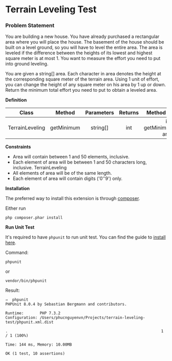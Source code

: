 # Terrain Leveling Test

### Problem Statement

You are building a new house. You have already purchased a rectangular area where you will place the house.
The basement of the house should be built on a level ground, so you will have to level the entire area.
The area is leveled if the difference between the heights of its lowest and highest square meter is at most 1.
You want to measure the effort you need to put into ground leveling.

You are given a string[] area. Each character in area denotes the height at the corresponding square meter of the terrain area.
Using 1 unit of effort, you can change the height of any square meter on his area by 1 up or down.
Return the minimum total effort you need to put to obtain a leveled area.


**Definition**

| Class | Method | Parameters | Returns | Method signature 
|---|:---:|:---:|:---:|:---:|
|TerrainLeveling | getMinimum | string[] | int | int getMinimum(string[] area)



**Constraints**

* Area will contain between 1 and 50 elements, inclusive.
* Each element of area will be between 1 and 50 characters long, inclusive.
TerrainLeveling
* All elements of area will be of the same length.
* Each element of area will contain digits ('0'­'9') only.

**Installation**

The preferred way to install this extension is through [composer](http://getcomposer.org/download/).

Either run

```
php composer.phar install
```

**Run Unit Test**

It's required to have `phpunit` to run unit test. You can find the guide to [install here](https://phpunit.de/getting-started.html).

Command:
```
phpunit
```
or
```
vendor/bin/phpunit
```

Result:
```
⇒  phpunit          
PHPUnit 8.0.4 by Sebastian Bergmann and contributors.

Runtime:       PHP 7.3.2
Configuration: /Users/phucnguyenvn/Projects/terrain-leveling-test/phpunit.xml.dist

.                                                                   1 / 1 (100%)

Time: 144 ms, Memory: 10.00MB

OK (1 test, 10 assertions)
```

